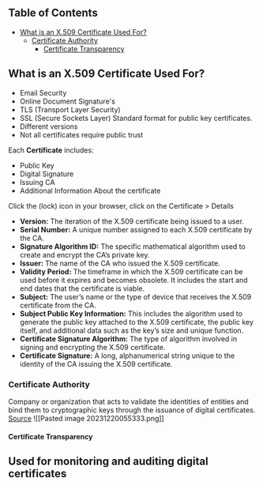 ## Table of Contents

  - [What is an X.509 Certificate Used For?](#What\is\an\X.509\Certificate\Used\For?)
    - [Certificate Authority](#Certificate\Authority)
      - [Certificate Transparency](#Certificate\Transparency)

## What is an X.509 Certificate Used For?
- Email Security
- Online Document Signature's
- TLS (Transport Layer Security)
- SSL (Secure Sockets Layer)
Standard format for public key certificates.
- Different versions
- Not all certificates require public trust

Each **Certificate** includes:
- Public Key
- Digital Signature
- Issuing CA
- Additional Information About the certificate


Click the (lock) icon in your browser, click on the Certificate > Details
- **Version:** The iteration of the X.509 certificate being issued to a user.
- **Serial Number:** A unique number assigned to each X.509 certificate by the CA.
- **Signature Algorithm ID:** The specific mathematical algorithm used to create and encrypt the CA’s private key.
- **Issuer:** The name of the CA who issued the X.509 certificate.
- **Validity Period:** The timeframe in which the X.509 certificate can be used before it expires and becomes obsolete. It includes the start and end dates that the certificate is viable.
- **Subject:** The user’s name or the type of device that receives the X.509 certificate from the CA.
- **Subject Public Key Information:** This includes the algorithm used to generate the public key attached to the X.509 certificate, the public key itself, and additional data such as the key’s size and unique function.
- **Certificate Signature Algorithm:** The type of algorithm involved in signing and encrypting the X.509 certificate.
- **Certificate Signature:** A long, alphanumerical string unique to the identity of the CA issuing the X.509 certificate.
### Certificate Authority
Company or organization that acts to validate the identities of entities and bind them to cryptographic keys through the issuance of digital certificates.
[Source](https://courses.cs.washington.edu/courses/cse484/21wi/sections/slides/section_05.pdf)
![[Pasted image 20231220055333.png]]

#### Certificate Transparency
Used for monitoring and auditing digital certificates
- 


